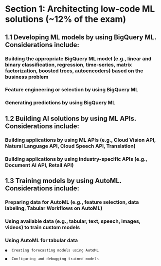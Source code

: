 # Section 1: Architecting low-code ML solutions (~12% of the exam)

## 1.1 Developing ML models by using BigQuery ML. Considerations include:
###  Building the appropriate BigQuery ML model (e.g., linear and binary classification, regression, time-series, matrix factorization, boosted trees, autoencoders) based on the business problem

### Feature engineering or selection by using BigQuery ML

### Generating predictions by using BigQuery ML

## 1.2 Building AI solutions by using ML APIs. Considerations include:

### Building applications by using ML APIs (e.g., Cloud Vision API, Natural Language API, Cloud Speech API, Translation)

### Building applications by using industry-specific APIs (e.g., Document AI API, Retail API)

## 1.3 Training models by using AutoML. Considerations include:

### Preparing data for AutoML (e.g., feature selection, data labeling, Tabular Workflows on AutoML)

### Using available data (e.g., tabular, text, speech, images, videos) to train custom models

### Using AutoML for tabular data

    ●  Creating forecasting models using AutoML

    ●  Configuring and debugging trained models

